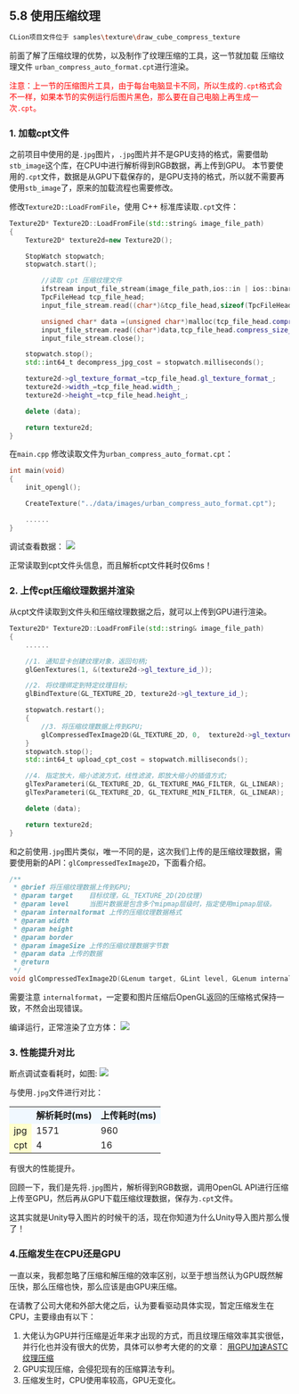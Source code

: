 ## 5.8 使用压缩纹理

```bash
CLion项目文件位于 samples\texture\draw_cube_compress_texture
```

前面了解了压缩纹理的优势，以及制作了纹理压缩的工具，这一节就加载 压缩纹理文件 `urban_compress_auto_format.cpt`进行渲染。

<font color=red>注意：上一节的压缩图片工具，由于每台电脑显卡不同，所以生成的`.cpt`格式会不一样，如果本节的实例运行后图片黑色，那么要在自己电脑上再生成一次`.cpt`。</font>

### 1. 加载cpt文件

之前项目中使用的是`.jpg`图片，`.jpg`图片并不是GPU支持的格式，需要借助`stb_image`这个库，在CPU中进行解析得到RGB数据，再上传到GPU。
本节要使用的`.cpt`文件，数据是从GPU下载保存的，是GPU支持的格式，所以就不需要再使用`stb_image`了，原来的加载流程也需要修改。

修改`Texture2D::LoadFromFile`，使用 C++ 标准库读取`.cpt`文件：
```c++
Texture2D* Texture2D::LoadFromFile(std::string& image_file_path)
{
    Texture2D* texture2d=new Texture2D();

    StopWatch stopwatch;
    stopwatch.start();

        //读取 cpt 压缩纹理文件
        ifstream input_file_stream(image_file_path,ios::in | ios::binary);
        TpcFileHead tcp_file_head;
        input_file_stream.read((char*)&tcp_file_head,sizeof(TpcFileHead));

        unsigned char* data =(unsigned char*)malloc(tcp_file_head.compress_size_);
        input_file_stream.read((char*)data,tcp_file_head.compress_size_);
        input_file_stream.close();

    stopwatch.stop();
    std::int64_t decompress_jpg_cost = stopwatch.milliseconds();

    texture2d->gl_texture_format_=tcp_file_head.gl_texture_format_;
    texture2d->width_=tcp_file_head.width_;
    texture2d->height_=tcp_file_head.height_;

    delete (data);

    return texture2d;
}
```

在`main.cpp` 修改读取文件为`urban_compress_auto_format.cpt`：
```c++
int main(void)
{
    init_opengl();

    CreateTexture("../data/images/urban_compress_auto_format.cpt");

    ......
}
```

调试查看数据：
![](../../imgs/texture_make_beautiful/draw_cube_compress_texture/load_cpt_success.jpg)

正常读取到cpt文件头信息，而且解析cpt文件耗时仅6ms！

### 2. 上传cpt压缩纹理数据并渲染

从cpt文件读取到文件头和压缩纹理数据之后，就可以上传到GPU进行渲染。
```c++
Texture2D* Texture2D::LoadFromFile(std::string& image_file_path)
{
    ......

    //1. 通知显卡创建纹理对象，返回句柄;
    glGenTextures(1, &(texture2d->gl_texture_id_));

    //2. 将纹理绑定到特定纹理目标;
    glBindTexture(GL_TEXTURE_2D, texture2d->gl_texture_id_);

    stopwatch.restart();
    {
        //3. 将压缩纹理数据上传到GPU;
        glCompressedTexImage2D(GL_TEXTURE_2D, 0,  texture2d->gl_texture_format_, texture2d->width_, texture2d->height_, 0, tcp_file_head.compress_size_, data);
    }
    stopwatch.stop();
    std::int64_t upload_cpt_cost = stopwatch.milliseconds();

    //4. 指定放大，缩小滤波方式，线性滤波，即放大缩小的插值方式;
    glTexParameteri(GL_TEXTURE_2D, GL_TEXTURE_MAG_FILTER, GL_LINEAR);
    glTexParameteri(GL_TEXTURE_2D, GL_TEXTURE_MIN_FILTER, GL_LINEAR);

    delete (data);

    return texture2d;
}
```

和之前使用`.jpg`图片类似，唯一不同的是，这次我们上传的是压缩纹理数据，需要使用新的API：`glCompressedTexImage2D`，下面看介绍。
```c++
/** 
 * @brief 将压缩纹理数据上传到GPU;
 * @param target    目标纹理，GL_TEXTURE_2D(2D纹理)
 * @param level     当图片数据是包含多个mipmap层级时，指定使用mipmap层级。
 * @param internalformat 上传的压缩纹理数据格式
 * @param width
 * @param height
 * @param border
 * @param imageSize 上传的压缩纹理数据字节数
 * @param data 上传的数据
 * @return
 */
void glCompressedTexImage2D(GLenum target, GLint level, GLenum internalformat, GLsizei width, GLsizei height, GLint border, GLsizei imageSize, const void * data);
```

需要注意 `internalformat`，一定要和图片压缩后OpenGL返回的压缩格式保持一致，不然会出现错误。

编译运行，正常渲染了立方体：
![](../../imgs/texture_make_beautiful/draw_cube_compress_texture/draw_success.jpg)

### 3. 性能提升对比
断点调试查看耗时，如图:
![](../../imgs/texture_make_beautiful/draw_cube_compress_texture/load_and_upload_fast.jpg)

与使用`.jpg`文件进行对比：

<table>
<tr bgcolor="AliceBlue"><td><b></td><td><b>解析耗时(ms)</td><td><b>上传耗时(ms)</td></tr>
<tr><td bgcolor="#FFFFCC">jpg</td><td>1571</td><td>960</td></tr>
<tr><td bgcolor="#FFFFCC">cpt</td><td>4</td><td>16</td></tr>
</table>

有很大的性能提升。

回顾一下，我们是先将`.jpg`图片，解析得到RGB数据，调用OpenGL API进行压缩上传至GPU，然后再从GPU下载压缩纹理数据，保存为`.cpt`文件。

这其实就是Unity导入图片的时候干的活，现在你知道为什么Unity导入图片那么慢了！


### 4.压缩发生在CPU还是GPU

一直以来，我都忽略了压缩和解压缩的效率区别，以至于想当然认为GPU既然解压快，那么压缩也快，那么应该是由GPU来压缩。

在请教了公司大佬和外部大佬之后，认为要看驱动具体实现，暂定压缩发生在CPU，主要缘由有以下：
1. 大佬认为GPU并行压缩是近年来才出现的方式，而且纹理压缩效率其实很低，并行化也并没有很大的优势，具体可以参考大佬的的文章： [用GPU加速ASTC纹理压缩](https://km.woa.com/group/27968/articles/show/475325)
2. GPU实现压缩，会侵犯现有的压缩算法专利。
3. 压缩发生时，CPU使用率较高，GPU无变化。